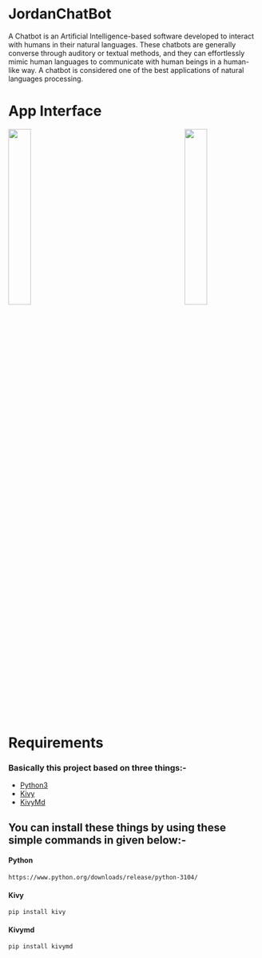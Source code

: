 # JordanChatBot
A Chatbot is an Artificial Intelligence-based software developed to interact with humans in their natural languages. These chatbots are generally converse through auditory or textual methods, and they can effortlessly mimic human languages to communicate with human beings in a human-like way. A chatbot is considered one of the best applications of natural languages processing.
# App Interface
<img src="https://github.com/nikhilhvr/JordanChatBot/blob/main/r.PNG" width=30% height=30% align="right">


<img src="https://github.com/nikhilhvr/JordanChatBot/blob/main/chat.PNG" width=30% height=30% >

# Requirements
### Basically this project based on three things:-
* [Python3](#Python3)
* [Kivy](#Python3)
* [KivyMd](#Python3)

## You can install these things by using these simple commands in given below:-
#### Python
``` shell
https://www.python.org/downloads/release/python-3104/
```
#### Kivy
``` shell
pip install kivy
```
#### Kivymd
``` shell
pip install kivymd
```
